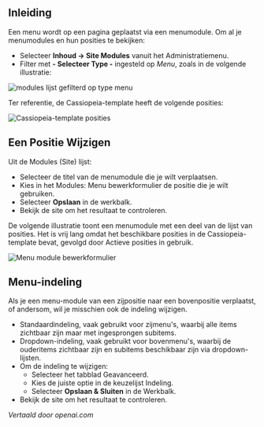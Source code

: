 <!-- Filename: J4.x:Menu_Positions / Display title: Menu Posities  -->

## Inleiding

Een menu wordt op een pagina geplaatst via een menumodule. Om al je menumodules en hun posities te bekijken:

- Selecteer **Inhoud → Site Modules** vanuit het Administratiemenu.
- Filter met **- Selecteer Type -** ingesteld op *Menu*, zoals in de volgende illustratie:

![modules lijst gefilterd op type menu](../../../en/images/menus/menus-menu-positions.png)

Ter referentie, de Cassiopeia-template heeft de volgende posities:

![Cassiopeia-template posities](../../../en/images/templates/cassiopeia-template-positions.png)

## Een Positie Wijzigen

Uit de Modules (Site) lijst:

- Selecteer de titel van de menumodule die je wilt verplaatsen.
- Kies in het Modules: Menu bewerkformulier de positie die je wilt gebruiken.
- Selecteer **Opslaan** in de werkbalk.
- Bekijk de site om het resultaat te controleren.

De volgende illustratie toont een menumodule met een deel van de lijst van posities. Het is vrij lang omdat het beschikbare posities in de Cassiopeia-template bevat, gevolgd door Actieve posities in gebruik.

![Menu module bewerkformulier](../../../en/images/menus/menus-menu-edit-position.png)

## Menu-indeling

Als je een menu-module van een zijpositie naar een bovenpositie verplaatst, of andersom, wil je misschien ook de indeling wijzigen.

- Standaardindeling, vaak gebruikt voor zijmenu's, waarbij alle items zichtbaar zijn maar met ingesprongen subitems.
- Dropdown-indeling, vaak gebruikt voor bovenmenu's, waarbij de ouderitems zichtbaar zijn en subitems beschikbaar zijn via dropdown-lijsten.
- Om de indeling te wijzigen:
  - Selecteer het tabblad Geavanceerd.
  - Kies de juiste optie in de keuzelijst Indeling.
  - Selecteer **Opslaan & Sluiten** in de Werkbalk.
- Bekijk de site om het resultaat te controleren.

*Vertaald door openai.com*

